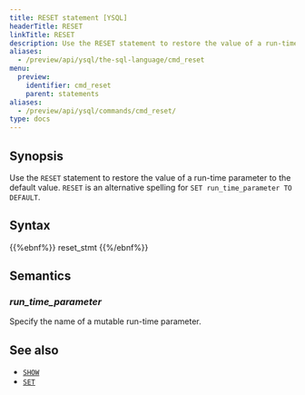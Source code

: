 ```yaml
---
title: RESET statement [YSQL]
headerTitle: RESET
linkTitle: RESET
description: Use the RESET statement to restore the value of a run-time parameter to the default value.
aliases:
  - /preview/api/ysql/the-sql-language/cmd_reset
menu:
  preview:
    identifier: cmd_reset
    parent: statements
aliases:
  - /preview/api/ysql/commands/cmd_reset/
type: docs
---
```


## Synopsis

Use the `RESET` statement to restore the value of a run-time parameter to the default value. `RESET` is an alternative spelling for `SET run_time_parameter TO DEFAULT`.

## Syntax

{{%ebnf%}}
  reset_stmt
{{%/ebnf%}}

## Semantics

### *run_time_parameter*

Specify the name of a mutable run-time parameter.

## See also

- [`SHOW`](../cmd_show)
- [`SET`](../cmd_set)

